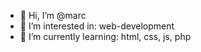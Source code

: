 - 👋 Hi, I’m @marc
- 👀 I’m interested in: web-development
- 🌱 I’m currently learning: html, css, js, php


<!---
mas-glarus/mas-glarus is a ✨ special ✨ repository because its `README.md` (this file) appears on your GitHub profile.
You can click the Preview link to take a look at your changes.
--->
